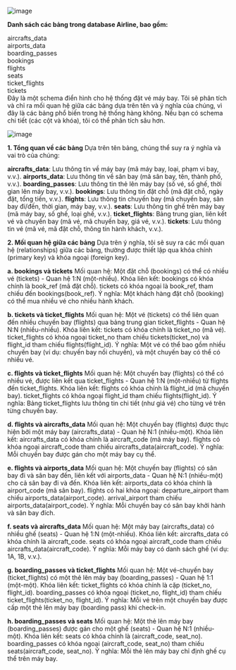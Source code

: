 
![image](https://github.com/user-attachments/assets/fadb8089-9143-4290-a3c9-de38cdb1baab)


**Danh sách các bảng trong database Airline, bao gồm:**

aircrafts_data <br>
airports_data <br>
boarding_passes <br>
bookings <br>
flights <br>
seats <br>
ticket_flights <br>
tickets<br>
Đây là một schema điển hình cho hệ thống đặt vé máy bay. Tôi sẽ phân tích và chỉ ra mối quan hệ giữa các bảng dựa trên tên và ý nghĩa của chúng, vì đây là các bảng phổ biến trong hệ thống hàng không.
Nếu bạn có schema chi tiết (các cột và khóa), tôi có thể phân tích sâu hơn.

![image](https://github.com/user-attachments/assets/ead1e108-120f-4f7f-abf8-286c306fd5d2)

**1. Tổng quan về các bảng**
Dựa trên tên bảng, chúng thể suy ra ý nghĩa và vai trò của chúng:

**aircrafts_data**: Lưu thông tin về máy bay (mã máy bay, loại, phạm vi bay, v.v.).
**airports_data**: Lưu thông tin về sân bay (mã sân bay, tên, thành phố, v.v.).
**boarding_passes**: Lưu thông tin thẻ lên máy bay (số vé, số ghế, thời gian lên máy bay, v.v.).
**bookings**: Lưu thông tin đặt chỗ (mã đặt chỗ, ngày đặt, tổng tiền, v.v.).
**flights**: Lưu thông tin chuyến bay (mã chuyến bay, sân bay đi/đến, thời gian, máy bay, v.v.).
**seats**: Lưu thông tin ghế trên máy bay (mã máy bay, số ghế, loại ghế, v.v.).
**ticket_flights**: Bảng trung gian, liên kết vé và chuyến bay (mã vé, mã chuyến bay, giá vé, v.v.).
**tickets**: Lưu thông tin vé (mã vé, mã đặt chỗ, thông tin hành khách, v.v.).

**2. Mối quan hệ giữa các bảng**
Dựa trên ý nghĩa, tôi sẽ suy ra các mối quan hệ (relationships) giữa các bảng, thường được thiết lập qua khóa chính (primary key) và khóa ngoại (foreign key).

**a. bookings và tickets**
Mối quan hệ: Một đặt chỗ (bookings) có thể có nhiều vé (tickets) - Quan hệ 1:N (một-nhiều).
Khóa liên kết:
bookings có khóa chính là book_ref (mã đặt chỗ).
tickets có khóa ngoại là book_ref, tham chiếu đến bookings(book_ref).
Ý nghĩa: Một khách hàng đặt chỗ (booking) có thể mua nhiều vé cho nhiều hành khách.

**b. tickets và ticket_flights**
Mối quan hệ: Một vé (tickets) có thể liên quan đến nhiều chuyến bay (flights) qua bảng trung gian ticket_flights - Quan hệ N:N (nhiều-nhiều).
Khóa liên kết:
tickets có khóa chính là ticket_no (mã vé).
ticket_flights có khóa ngoại ticket_no tham chiếu tickets(ticket_no) và flight_id tham chiếu flights(flight_id).
Ý nghĩa: Một vé có thể bao gồm nhiều chuyến bay (ví dụ: chuyến bay nối chuyến), và một chuyến bay có thể có nhiều vé.

**c. flights và ticket_flights**
Mối quan hệ: Một chuyến bay (flights) có thể có nhiều vé, được liên kết qua ticket_flights - Quan hệ 1:N (một-nhiều) từ flights đến ticket_flights.
Khóa liên kết:
flights có khóa chính là flight_id (mã chuyến bay).
ticket_flights có khóa ngoại flight_id tham chiếu flights(flight_id).
Ý nghĩa: Bảng ticket_flights lưu thông tin chi tiết (như giá vé) cho từng vé trên từng chuyến bay.

**d. flights và aircrafts_data**
Mối quan hệ: Một chuyến bay (flights) được thực hiện bởi một máy bay (aircrafts_data) - Quan hệ N:1 (nhiều-một).
Khóa liên kết:
aircrafts_data có khóa chính là aircraft_code (mã máy bay).
flights có khóa ngoại aircraft_code tham chiếu aircrafts_data(aircraft_code).
Ý nghĩa: Mỗi chuyến bay được gán cho một máy bay cụ thể.

**e. flights và airports_data**
Mối quan hệ: Một chuyến bay (flights) có sân bay đi và sân bay đến, liên kết với airports_data - Quan hệ N:1 (nhiều-một) cho cả sân bay đi và đến.
Khóa liên kết:
airports_data có khóa chính là airport_code (mã sân bay).
flights có hai khóa ngoại:
departure_airport tham chiếu airports_data(airport_code).
arrival_airport tham chiếu airports_data(airport_code).
Ý nghĩa: Mỗi chuyến bay có sân bay khởi hành và sân bay đích.

**f. seats và aircrafts_data**
Mối quan hệ: Một máy bay (aircrafts_data) có nhiều ghế (seats) - Quan hệ 1:N (một-nhiều).
Khóa liên kết:
aircrafts_data có khóa chính là aircraft_code.
seats có khóa ngoại aircraft_code tham chiếu aircrafts_data(aircraft_code).
Ý nghĩa: Mỗi máy bay có danh sách ghế (ví dụ: 1A, 1B, v.v.).

**g. boarding_passes và ticket_flights**
Mối quan hệ: Một vé-chuyến bay (ticket_flights) có một thẻ lên máy bay (boarding_passes) - Quan hệ 1:1 (một-một).
Khóa liên kết:
ticket_flights có khóa chính là cặp (ticket_no, flight_id).
boarding_passes có khóa ngoại (ticket_no, flight_id) tham chiếu ticket_flights(ticket_no, flight_id).
Ý nghĩa: Mỗi vé trên một chuyến bay được cấp một thẻ lên máy bay (boarding pass) khi check-in.

**h. boarding_passes và seats**
Mối quan hệ: Một thẻ lên máy bay (boarding_passes) được gán cho một ghế (seats) - Quan hệ N:1 (nhiều-một).
Khóa liên kết:
seats có khóa chính là (aircraft_code, seat_no).
boarding_passes có khóa ngoại (aircraft_code, seat_no) tham chiếu seats(aircraft_code, seat_no).
Ý nghĩa: Mỗi thẻ lên máy bay chỉ định ghế cụ thể trên máy bay.
